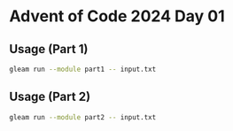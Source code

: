 # Advent of Code 2024 Day 01

## Usage (Part 1)

```bash
gleam run --module part1 -- input.txt
```

## Usage (Part 2)

```bash
gleam run --module part2 -- input.txt
```
